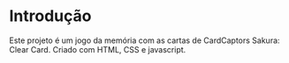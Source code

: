 ﻿# Introdução
Este projeto é um jogo da memória com as cartas de CardCaptors Sakura: Clear Card. Criado com HTML, CSS e javascript.

